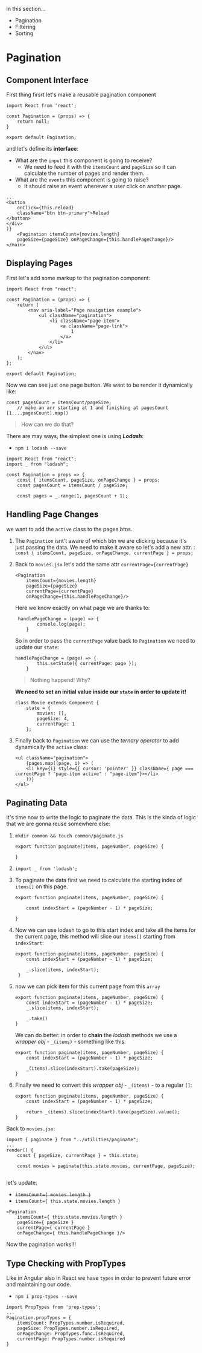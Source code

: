 In this section...

- Pagination
- Filtering
- Sorting

# Pagination

## Component Interface

First thing firsrt let's make a reusable pagination component

```
import React from 'react';

const Pagination = (props) => {
    return null;
}
 
export default Pagination;
```

and let's define its **interface**:

- What are the `input` this component is going to receive?
	- 	We need to feed it with the `itemsCount` and `pageSize` so it can calculate the number of pages and render them.	
- What are the `events` this component is going to raise?
	- It should raise an event whenever a user click on another page.

```
...
<button
	onClick={this.reload}
	className="btn btn-primary">Reload
</button>
</div>
)}
	<Pagination itemsCount={movies.length} 
	pageSize={pageSize} onPageChange={this.handlePageChange}/> 
</main>

```

## Displaying Pages

First let's add some markup to the pagination component:

```
import React from "react";

const Pagination = (props) => {
    return (
        <nav aria-label="Page navigation example">
            <ul className="pagination">
                <li className="page-item">
                    <a className="page-link">
                        1
                    </a>
                </li>
            </ul>
        </nav>
    );
};

export default Pagination;
```

Now we can see just one page button. We want to be render it dynamically like:

```
const pagesCount = itemsCount/pageSize;
    // make an arr starting at 1 and finishing at pagesCount [1....pagesCount].map()
```

> How can we do that?

There are may ways, the simplest one is using **_Lodash_**:

- `npm i lodash --save`

```
import React from "react";
import _ from "lodash";

const Pagination = props => {
    const { itemsCount, pageSize, onPageChange } = props;
    const pagesCount = itemsCount / pageSize;
    
    const pages = _.range(1, pagesCount + 1);
```

## Handling Page Changes

we want to add the `active` class to the pages btns.

1. The `Pagination` isnt't aware of which btn we are clicking because it's just passing the data. We need to make it aware so let's add a new attr. : `const { itemsCount, pageSize, onPageChange, currentPage } = props;`

2. Back to `movies.jsx` let's add the same attr `currentPage={currentPage} `

	```
	<Pagination 
	    itemsCount={movies.length} 
	    pageSize={pageSize} 
	    currentPage={currentPage} 
	    onPageChange={this.handlePageChange}/> 
	```
	
	Here we know exactly on what page we are thanks to:
	
	```
	 handlePageChange = (page) => {
	        console.log(page); 
	    }
	```
	
	So in order to pass the `currentPage` value back to `Pagination` we need to update our `state`:
	
	```
	handlePageChange = (page) => {
	        this.setState({ currentPage: page }); 
	    }
	```
	
	> Nothing happend! Why?
	
	**We need to set an initial value inside our `state` in order to update it!**
	
	```
	class Movie extends Component {
	    state = {
	        movies: [],
	        pageSize: 4,
	        currentPage: 1
	    };
	```

3. Finally back to `Pagination` we can use the *ternary operator* to add dynamically the `active` class:

	```
	<ul className="pagination">
		{pages.map((page, i) => (
		<li key={i} style={{ cursor: 'pointer' }} className={ page === currentPage ? "page-item active" : "page-item"}></li>
		))}
	</ul>
	```


## Paginating Data

It's time now to write the logic to paginate the data. This is the kinda of logic that we are gonna reuse somewhere else:

1. `mkdir common && touch common/paginate.js`

	```
	export function paginate(items, pageNumber, pageSize) {
	
	}
	```
2. `import _ from 'lodash';`
3. To paginate the data first we need to calculate the starting index of `items[]` on this page.

	```
	export function paginate(items, pageNumber, pageSize) {
	 
	    const indexStart = (pageNumber - 1) * pageSize;
	
	}
	```
4. Now we can use lodash to go to this start index and take all the items for the current page, this method will slice our `items[]` starting from  `indexStart`:


	```
	export function paginate(items, pageNumber, pageSize) {
	    const indexStart = (pageNumber - 1) * pageSize;
	    
	    _.slice(items, indexStart);     
	 }
	```
5. now we can pick item for this current page from this `array`

	```
	export function paginate(items, pageNumber, pageSize) {
	    const indexStart = (pageNumber - 1) * pageSize;
	    _.slice(items, indexStart);   
	      
	    _.take()
	}
	```
	
	We can do better: in order to **chain** the *lodash* methods we use a *wrapper obj* - `_(items)` - something like this:
	
	```
	export function paginate(items, pageNumber, pageSize) {
	    const indexStart = (pageNumber - 1) * pageSize;
	    
	    _(items).slice(indexStart).take(pageSize);
	}
	```

6. Finally we need to convert this *wrapper obj* - `_(items)` - to a regular `[]`:

	```
	export function paginate(items, pageNumber, pageSize) {
	    const indexStart = (pageNumber - 1) * pageSize;
	    
	    return _(items).slice(indexStart).take(pageSize).value();
	}
	```

Back to `movies.jsx`:

```
import { paginate } from "../utilities/paginate";
...
render() {
    const { pageSize, currentPage } = this.state;
    
    const movies = paginate(this.state.movies, currentPage, pageSize);
    

```


let's update:

- <s>`itemsCount={ movies.length }`</s>
- `itemsCount={ this.state.movies.length }`  

```
<Pagination 
    itemsCount={ this.state.movies.length } 
    pageSize={ pageSize } 
    currentPage={ currentPage } 
    onPageChange={ this.handlePageChange }/> 
```

Now the pagination works!!!


## Type Checking with PropTypes

Like in Angular also in React we have `types` in order to prevent future error and maintaining our code.

- `npm i prop-types --save`

```
import PropTypes from 'prop-types';
...
Pagination.propTypes = {
    itemsCount: PropTypes.number.isRequired,
    pageSize: PropTypes.number.isRequired,
    onPageChange: PropTypes.func.isRequired,
    currentPage: PropTypes.number.isRequired
}
```




